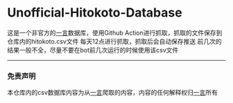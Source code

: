 # Unofficial-Hitokoto-Database

这是一个非官方的[一言](https://hitokoto.cn)数据库，使用Github Action进行抓取，抓取的文件保存到仓库内的hitokoto.csv文件
每天12点进行抓取，抓取后会自动保存推送
前几次的结果一般不全，尽量不要在bot前几次运行的时候使用该csv文件

---
### 免责声明
本仓库内的csv数据库内容为从[一言](https://hitokoto.cn)爬取的内容，内容的任何解释权归[一言](https://hitokoto.cn)所有